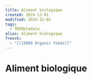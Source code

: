 ```yaml
---
title: Aliment biologique
created: 2024-12-01
modified: 2024-12-01
tags:
  - TBSMetadata
alias: Aliment biologique
french:
  - "[[15099 Organic foods]]"
---
```

# Aliment biologique
